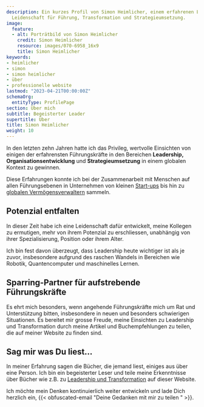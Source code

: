 ```yaml
---
description: Ein kurzes Profil von Simon Heimlicher, einem erfahrenen Leader mit einer
  Leidenschaft für Führung, Transformation und Strategieumsetzung.
image:
  feature:
  - alt: Porträtbild von Simon Heimlicher
    credit: Simon Heimlicher
    resource: images/070-6958_16x9
    title: Simon Heimlicher
keywords:
- heimlicher
- simon
- simon heimlicher
- über
- professionelle website
lastmod: "2023-04-21T00:00:00Z"
schemaOrg:
  entityType: ProfilePage
section: Über mich
subtitle: Begeisterter Leader
supertitle: Über
title: Simon Heimlicher
weight: 10
---
```


In den letzten zehn Jahren hatte ich das Privileg, wertvolle Einsichten von einigen der erfahrensten Führungskräfte in den Bereichen **Leadership,** **Organisationsentwicklung** und **Strategieumsetzung** in einem globalen Kontext zu gewinnen.

Diese Erfahrungen konnte ich bei der Zusammenarbeit mit Menschen auf allen Führungsebenen in Unternehmen von kleinen [Start-ups](https://stimmt.ch/) bis hin zu [globalen Vermögensverwaltern](https://www.ubs.com/) sammeln.

## Potenzial entfalten

In dieser Zeit habe ich eine Leidenschaft dafür entwickelt, meine Kollegen zu ermutigen, mehr von ihrem Potenzial zu erschliessen, unabhängig von ihrer Spezialisierung, Position oder ihrem Alter.

Ich bin fest davon überzeugt, dass Leadership heute wichtiger ist als je zuvor, insbesondere aufgrund des raschen Wandels in Bereichen wie Robotik, Quantencomputer und maschinelles Lernen.

## Sparring-Partner für aufstrebende Führungskräfte

Es ehrt mich besonders, wenn angehende Führungskräfte mich um Rat und Unterstützung bitten, insbesondere in neuen und besonders schwierigen Situationen. Es bereitet mir grosse Freude, meine Einsichten zu Leadership und Transformation durch meine Artikel und Buchempfehlungen zu teilen, die auf meiner Website zu finden sind.

## Sag mir was Du liest...

In meiner Erfahrung sagen die Bücher, die jemand liest, einiges aus über eine Person. Ich bin ein begeisterter Leser und teile meine Erkenntnisse über Bücher wie z.B. zu [Leadership und Transformation](/categories/book) auf dieser Website. 

Ich möchte mein Denken kontinuierlich weiter entwickeln und lade Dich herzlich ein, {{< obfuscated-email "Deine Gedanken mit mir zu teilen " >}}.
